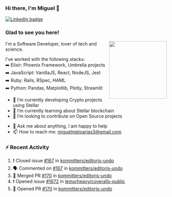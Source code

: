### Hi there, I'm Miguel 👋

<a href="https://linkedin.com/in/miguelnietoa/" target="_blank" rel="noopener noreferrer">
  <img src="https://img.shields.io/badge/-LinkedIn-0e76a8?style=flat-square&logo=Linkedin&logoColor=white" alt="Linkedin badge">
</a>
<!-- [![Website Badge](https://img.shields.io/badge/Website-3b5998?style=flat-square&logo=google-chrome&logoColor=white)](#notavailablenow#) 

<img src="https://i.imgur.com/tbrLrt5.gif" width=400 alt="Coding GIF" align="right"/>
-->


### Glad to see you here!
<a href="https://github.com/miguelnietoa"><img src="https://github-readme-stats.vercel.app/api?username=miguelnietoa&show_icons=true&hide_border=true&count_private=true&include_all_commits=true&theme=tokyonight" height="180em" align="right"/></a>
I'm a Software Developer, lover of tech and science. 

I've worked with the following stacks:\
➡️ Elixir: Phoenix Framework, Umbrella projects\
➡️ JavaScript: VanillaJS, React, NodeJS, Jest\
➡️ Ruby: Rails, RSpec, HAML\
➡️ Python: Pandas, Matplotlib, Plotly, Streamlit

- 🔭 I’m currently developing Crypto projects using Stellar
- 🌱 I’m currently learning about Stellar blockchain
- 👯 I’m looking to contribute on Open Source projects
<!-- 
- 😄 I just finished a Machine Learning course! 
- 🤔 I’m looking for help with ...
-->
- 💬 Ask me about anything, I am happy to help
- 📫 How to reach me: miguelnietoarias3@gmail.com

### ⚡ Recent Activity

<!--START_SECTION:activity-->
1. ❗️ Closed issue [#167](https://github.com/kommitters/editorjs-undo/issues/167) in [kommitters/editorjs-undo](https://github.com/kommitters/editorjs-undo)
2. 🗣 Commented on [#167](https://github.com/kommitters/editorjs-undo/issues/167) in [kommitters/editorjs-undo](https://github.com/kommitters/editorjs-undo)
3. 🎉 Merged PR [#170](https://github.com/kommitters/editorjs-undo/pull/170) in [kommitters/editorjs-undo](https://github.com/kommitters/editorjs-undo)
4. ❗️ Opened issue [#1672](https://github.com/lemurheavy/coveralls-public/issues/1672) in [lemurheavy/coveralls-public](https://github.com/lemurheavy/coveralls-public)
5. 💪 Opened PR [#170](https://github.com/kommitters/editorjs-undo/pull/170) in [kommitters/editorjs-undo](https://github.com/kommitters/editorjs-undo)
<!--END_SECTION:activity-->
